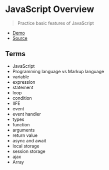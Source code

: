 # JavaScript Overview

> Practice basic features of JavaScript

- [Demo](https://profcase.github.io/javascript-overview/)
- [Source](https://denisecase.github.io/javascript-overview/)

## Terms

- JavaScript
- Programming language vs Markup language
- variable
- expression
- statement
- loop
- condition
- IIFE
- event
- event handler
- types
- function
- arguments
- return value
- async and await
- local storage
- session storage
- ajax
- Array
